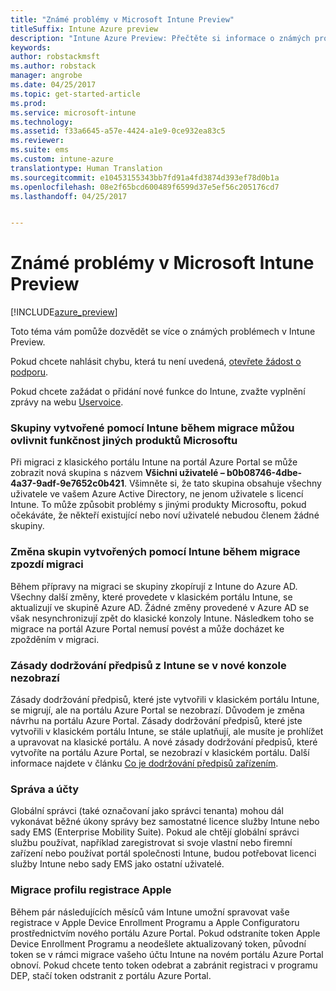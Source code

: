 ```yaml
---
title: "Známé problémy v Microsoft Intune Preview"
titleSuffix: Intune Azure preview
description: "Intune Azure Preview: Přečtěte si informace o známých problémech ve verzi Preview."
keywords: 
author: robstackmsft
ms.author: robstack
manager: angrobe
ms.date: 04/25/2017
ms.topic: get-started-article
ms.prod: 
ms.service: microsoft-intune
ms.technology: 
ms.assetid: f33a6645-a57e-4424-a1e9-0ce932ea83c5
ms.reviewer: 
ms.suite: ems
ms.custom: intune-azure
translationtype: Human Translation
ms.sourcegitcommit: e10453155343bb7fd91a4fd3874d393ef78d0b1a
ms.openlocfilehash: 08e2f65bcd600489f6599d37e5ef56c205176cd7
ms.lasthandoff: 04/25/2017


---
```


# <a name="known-issues-in-the-microsoft-intune-preview"></a>Známé problémy v Microsoft Intune Preview


[!INCLUDE[azure_preview](../includes/azure_preview.md)]


Toto téma vám pomůže dozvědět se více o známých problémech v Intune Preview.

Pokud chcete nahlásit chybu, která tu není uvedená, [otevřete žádost o podporu](https://docs.microsoft.com/intune/troubleshoot/how-to-get-support-for-microsoft-intune).

Pokud chcete zažádat o přidání nové funkce do Intune, zvažte vyplnění zprávy na webu [Uservoice](https://microsoftintune.uservoice.com/forums/291681-ideas/category/189016-azure-admin-console).

### <a name="groups-created-by-intune-during-migration-might-affect-functionality-of-other-microsoft-products"></a>Skupiny vytvořené pomocí Intune během migrace můžou ovlivnit funkčnost jiných produktů Microsoftu

Při migraci z klasického portálu Intune na portál Azure Portal se může zobrazit nová skupina s názvem **Všichni uživatelé – b0b08746-4dbe-4a37-9adf-9e7652c0b421**. Všimněte si, že tato skupina obsahuje všechny uživatele ve vašem Azure Active Directory, ne jenom uživatele s licencí Intune. To může způsobit problémy s jinými produkty Microsoftu, pokud očekáváte, že někteří existující nebo noví uživatelé nebudou členem žádné skupiny.

### <a name="altering-groups-created-by-intune-during-migration-will-delay-migration"></a>Změna skupin vytvořených pomocí Intune během migrace zpozdí migraci

Během přípravy na migraci se skupiny zkopírují z Intune do Azure AD. Všechny další změny, které provedete v klasickém portálu Intune, se aktualizují ve skupině Azure AD. Žádné změny provedené v Azure AD se však nesynchronizují zpět do klasické konzoly Intune. Následkem toho se migrace na portál Azure Portal nemusí povést a může docházet ke zpožděním v migraci.

### <a name="compliance-policies-from-intune-will-not-show-up-in-new-console"></a>Zásady dodržování předpisů z Intune se v nové konzole nezobrazí 

Zásady dodržování předpisů, které jste vytvořili v klasickém portálu Intune, se migrují, ale na portálu Azure Portal se nezobrazí. Důvodem je změna návrhu na portálu Azure Portal. Zásady dodržování předpisů, které jste vytvořili v klasickém portálu Intune, se stále uplatňují, ale musíte je prohlížet a upravovat na klasické portálu.
A nové zásady dodržování předpisů, které vytvoříte na portálu Azure Portal, se nezobrazí v klasickém portálu.
Další informace najdete v článku [Co je dodržování předpisů zařízením](https://docs.microsoft.com/intune-azure/set-device-compliance/what-is-device-compliance).




### <a name="administration-and-accounts"></a>Správa a účty

Globální správci (také označovaní jako správci tenanta) mohou dál vykonávat běžné úkony správy bez samostatné licence služby Intune nebo sady EMS (Enterprise Mobility Suite). Pokud ale chtějí globální správci službu používat, například zaregistrovat si svoje vlastní nebo firemní zařízení nebo používat portál společnosti Intune, budou potřebovat licenci služby Intune nebo sady EMS jako ostatní uživatelé.

### <a name="apple-enrollment-profile-migration"></a>Migrace profilu registrace Apple
Během pár následujících měsíců vám Intune umožní spravovat vaše registrace v Apple Device Enrollment Programu a Apple Configuratoru prostřednictvím nového portálu Azure Portal. Pokud odstraníte token Apple Device Enrollment Programu a neodešlete aktualizovaný token, původní token se v rámci migrace vašeho účtu Intune na novém portálu Azure Portal obnoví. Pokud chcete tento token odebrat a zabránit registraci v programu DEP, stačí token odstranit z portálu Azure Portal. 

